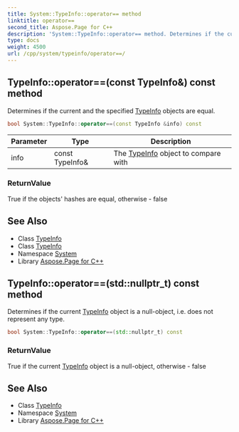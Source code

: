 ```yaml
---
title: System::TypeInfo::operator== method
linktitle: operator==
second_title: Aspose.Page for C++
description: 'System::TypeInfo::operator== method. Determines if the current and the specified TypeInfo objects are equal in C++.'
type: docs
weight: 4500
url: /cpp/system/typeinfo/operator==/
---
```

## TypeInfo::operator==(const TypeInfo\&) const method


Determines if the current and the specified [TypeInfo](../) objects are equal.

```cpp
bool System::TypeInfo::operator==(const TypeInfo &info) const
```


| Parameter | Type | Description |
| --- | --- | --- |
| info | const TypeInfo\& | The [TypeInfo](../) object to compare with |

### ReturnValue

True if the objects' hashes are equal, otherwise - false

## See Also

* Class [TypeInfo](../)
* Class [TypeInfo](../)
* Namespace [System](../../)
* Library [Aspose.Page for C++](../../../)
## TypeInfo::operator==(std::nullptr_t) const method


Determines if the current [TypeInfo](../) object is a null-object, i.e. does not represent any type.

```cpp
bool System::TypeInfo::operator==(std::nullptr_t) const
```


### ReturnValue

True if the current [TypeInfo](../) object is a null-object, otherwise - false

## See Also

* Class [TypeInfo](../)
* Namespace [System](../../)
* Library [Aspose.Page for C++](../../../)
